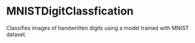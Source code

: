 # MNISTDigitClassfication
Classifies images of handwritten digits using a model trained with MNIST dataset.
